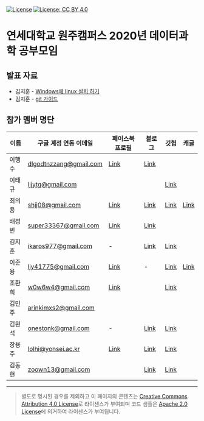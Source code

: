 [![License](https://img.shields.io/badge/License-Apache%202.0-blue.svg)](https://opensource.org/licenses/Apache-2.0)
[![License: CC BY 4.0](https://img.shields.io/badge/License-CC%20BY%204.0-lightgrey.svg)](https://creativecommons.org/licenses/by/4.0/)

# 연세대학교 원주캠퍼스 2020년 데이터과학 공부모임

## 발표 자료

- 김지훈 - [Windows에 linux 설치 하기](https://hoon427.tistory.com/103)
- 김지훈 - [git 가이드]()

## 참가 멤버 명단

| 이름   | 구글 계정 연동 이메일  | 페이스북 프로필                                                 | 블로그                                   | 깃헙                                     | 캐글                                         |
|--------|------------------------|-----------------------------------------------------------------|------------------------------------------|------------------------------------------|----------------------------------------------|
| 이행수 | dlgodtnzzang@gmail.com | [Link](https://www.facebook.com/dlgodtnzzang)                   | [Link](https://www.medium.com/@hslee09)  |                                          |                                              |
| 이태규 | ljjytg@gmail.com       |                                                                 |                                          | [Link](https://github.com/romanticq)     |                                              |
| 최의용 | shjj08@gmail.com       | [Link](https://www.facebook.com/shjj08)                         | [Link](https://unfinishedgod.github.io/) | [Link](https://github.com/Unfinishedgod) | [Link](https://www.kaggle.com/unfinishedgod) |
| 배정빈 | super33367@gmail.com   | [Link](https://www.facebook.com/profile.php?id=100008672081503) | [Link](https://blog.naver.com/bjb0706)   |                                          |                                              |
| 김지훈 | ikaros977@gmail.com    | -                                                               | [Link](https://hoon427.tistory.com/)     | [Link](https://github.com/Hoon0427)      |                                              |
| 이준용 | ljy41775@gmail.com     | [Link](https://www.facebook.com/profile.php?id=100009082745602) | -                                        | [Link](https://github.com/dlwnsdyd94)    | [Link](https://www.kaggle.com/ljy1237)       |
| 조환희 | w0w6w4@gmail.com       | [Link](https://www.facebook.com/profile.php?id=100008169189403) |                                          | [Link](https://github.com/ChoHwanhee)    |                                              |
| 김민주 | arinkimxs2@gmail.com   |                                                                 |                                          |                                          |                                              |
| 김원석 | onestonk@gmail.com     | -                                                               | [Link](https://medium.com/@onestonk)     | [Link](https://github.com/kimonesuk)     |                                              |
| 장용주 | lolhi@yonsei.ac.kr     | [Link](https://www.facebook.com/lolhoho)                        | [Link](https://medium.com/@yongju1264)   | [Link](https://github.com/lolhi)         |                                              |
| 김동현 | zoown13@gmail.com      |                                                                 | [Link](http://naver.me/GiUT6imp)         | [Link](https://github.com/zoown13)       |                                              |

----

> 별도로 명시된 경우를 제외하고 이 페이지의 콘텐츠는 [Creative Commons Attribution 4.0 License](https://creativecommons.org/licenses/by/4.0/)로 라이센스가 부여되며 코드 샘플은 [Apache 2.0 License](https://www.apache.org/licenses/LICENSE-2.0)에 의거하여 라이센스가 부여됩니다.
